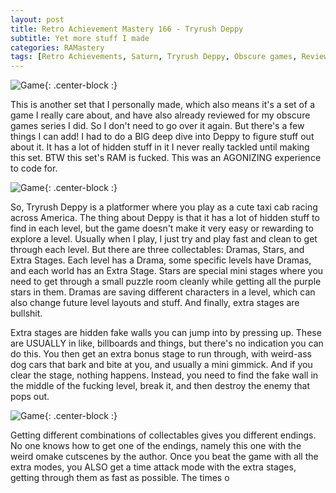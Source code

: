 ```yaml
---
layout: post
title: Retro Achievement Mastery 166 - Tryrush Deppy 
subtitle: Yet more stuff I made
categories: RAMastery
tags: [Retro Achievements, Saturn, Tryrush Deppy, Obscure games, Reviews]
---
```



![Game](https://imgur.com/sBKoZTA.png){: .center-block :}
 
This is another set that I personally made, which also means it's a set of a game I really care about, and have also already reviewed for my obscure games series I did. So I don't need to go over it again. But there's a few things I can add! I had to do a BIG deep dive into Deppy to figure stuff out about it. It has a lot of hidden stuff in it I never really tackled until making this set. BTW this set's RAM is fucked. This was an AGONIZING experience to code for.

![Game](https://imgur.com/dCWvwsX.png){: .center-block :}

So, Tryrush Deppy is a platformer where you play as a cute taxi cab racing across America. The thing about Deppy is that it has a lot of hidden stuff to find in each level, but the game doesn't make it very easy or rewarding to explore a level. Usually when I play, I just try and play fast and clean to get through each level. But there are three collectables: Dramas, Stars, and Extra Stages. Each level has a Drama, some specific levels have Dramas, and each world has an Extra Stage. Stars are special mini stages where you need to get through a small puzzle room cleanly while getting all the purple stars in them. Dramas are saving different characters in a level, which can also change future level layouts and stuff. And finally, extra stages are bullshit.

Extra stages are hidden fake walls you can jump into by pressing up. These are USUALLY in like, billboards and things, but there's no indication you can do this. You then get an extra bonus stage to run through, with weird-ass dog cars that bark and bite at you, and usually a mini gimmick. And if you clear the stage, nothing happens. Instead, you need to find the fake wall in the middle of the fucking level, break it, and then destroy the enemy that pops out.

![Game](https://imgur.com/jLtfWDi.png){: .center-block :}

Getting different combinations of collectables gives you different endings. No one knows how to get one of the endings, namely this one with the weird omake cutscenes by the author. Once you beat the game with all the extra modes, you ALSO get a time attack mode with the extra stages, getting through them as fast as possible. The times o